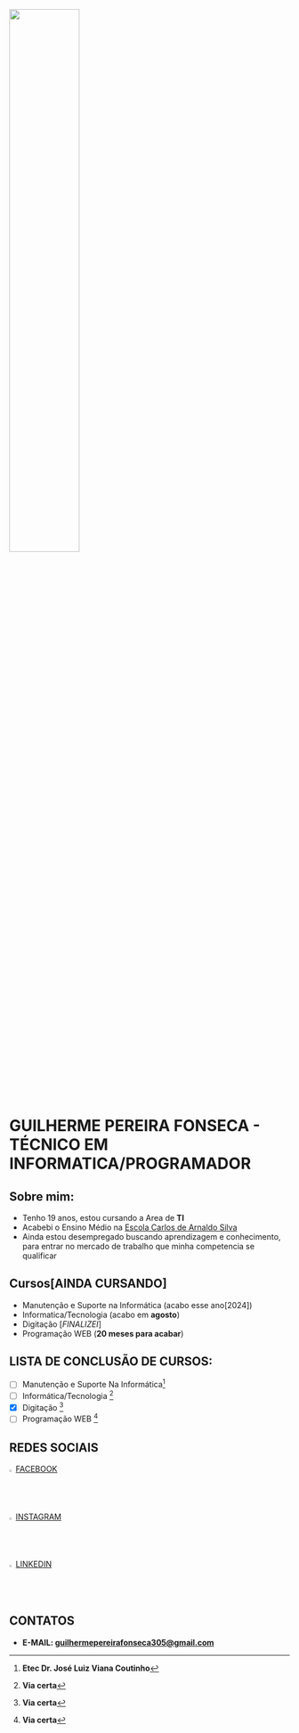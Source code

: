 <!-- Imagem referente ao HTML -->
 <img src="https://www.thecoderpedia.com/wp-content/uploads/2020/06/Is-HTML-a-Programming-Language.jpg" width="50%">

# GUILHERME PEREIRA FONSECA - TÉCNICO EM INFORMATICA/PROGRAMADOR

## Sobre mim:
- Tenho 19 anos, estou cursando a Area de **TI**
- Acabebi o Ensino Médio na  [Escola Carlos de Arnaldo Silva](https://www.facebook.com/profile.php?id=100009933765093)
- Ainda estou desempregado buscando aprendizagem e conhecimento, para entrar no mercado de trabalho que minha competencia se qualificar

## Cursos[AINDA CURSANDO]
- Manutenção e Suporte na Informática (acabo esse ano[2024])
- Informatica/Tecnologia (acabo em **agosto**)
- Digitação [*FINALIZEI*]
- Programação WEB (**20 meses para acabar**)

 ## LISTA DE CONCLUSÃO DE CURSOS:
- [ ] Manutenção e Suporte Na Informática[^1]
- [ ] Informática/Tecnologia [^2]
- [x] Digitação [^2.1]
- [ ] Programação WEB [^2.2]

## REDES SOCIAIS
<img src="https://upload.wikimedia.org/wikipedia/commons/6/6c/Facebook_Logo_2023.png" width="1.5%">  [FACEBOOK](https://www.facebook.com/guilherme.fonteseca.3?locale=pt_BR)
<br>
<br>
<img src="https://www.pngkey.com/png/full/283-2831746_insta-icon-instagram.png" width="1.5%">  [INSTAGRAM](https://www.instagram.com/guilherme_pereira_fonseca19/)
<br>
<br>
<img src="https://cdn-icons-png.flaticon.com/256/174/174857.png" width="1.5%">  [LINKEDIN](https://www.linkedin.com/in/guilherme-pereira-fonseca-8848502a8/)

## CONTATOS
- <strong>E-MAIL: guilhermepereirafonseca305@gmail.com </strong>
[^1]: **Etec Dr. José Luiz Viana Coutinho**
[^2]: **Via certa**
[^2.1]: **Via certa**
[^2.2]: **Via certa**
